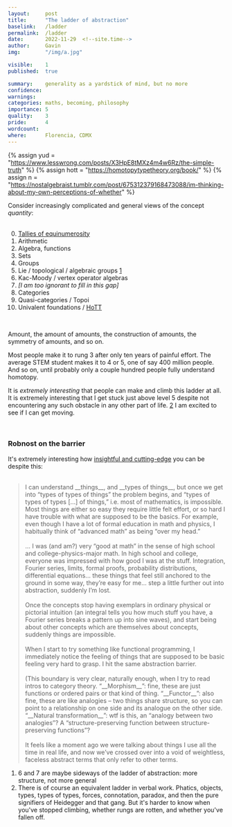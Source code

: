 ```yaml
---
layout:     post
title:      "The ladder of abstraction"
baselink:   /ladder
permalink:  /ladder
date:       2022-11-29  <!--site.time-->
author:     Gavin   
img:        "/img/a.jpg"

visible:    1
published:  true

summary:    generality as a yardstick of mind, but no more
confidence: 
warnings:   
categories: maths, becoming, philosophy
importance: 5
quality:    3
pride:      4
wordcount:  
where:      Florencia, CDMX
---
```


{%  assign yud = "https://www.lesswrong.com/posts/X3HpE8tMXz4m4w6Rz/the-simple-truth"    %}
{%  assign hott = "https://homotopytypetheory.org/book/"     %}
{%  assign n = "https://nostalgebraist.tumblr.com/post/675312379168473088/im-thinking-about-my-own-perceptions-of-whether"   %}


Consider increasingly complicated and general views of the concept _quantity_:
<br><br>

0. <a href="{{yud}}">Tallies of equinumerosity</a>
1. Arithmetic
2. Algebra, functions
3. Sets
4. Groups
5. Lie / topological / algebraic groups <a href="#fn:1" id="fnref:1">1</a>
6. Kac-Moody / vertex operator algebras
7. _\[I am too ignorant to fill in this gap\]_
8. Categories
9. Quasi-categories / Topoi
10. Univalent foundations / <a href="{{hott}}">HoTT</a>

<br>

Amount, the amount of amounts, the construction of amounts, the symmetry of amounts, and so on.

Most people make it to rung 3 after only ten years of painful effort. The average STEM student makes it to 4 or 5, one of say 400 million people. And so on, until probably only a couple hundred people fully understand homotopy. 

It is _extremely interesting_ that people can make and climb this ladder at all. It is extremely interesting that I get stuck just above level 5 despite not encountering any such obstacle in any other part of life. <a href="#fn:2" id="fnref:2">2</a> I am excited to see if I can get moving.


<br>

<div class="accordion">
    <h3>Robnost on the barrier</h3>
    <div>
        It's extremely interesting how <a href="{{n}}">insightful and cutting-edge</a> you can be despite this:
        <br><br>
        <blockquote>
           I can understand __things__, and __types of things__, but once we get into “types of types of things” the problem begins, and “types of types of types […] of things,” i.e. most of mathematics, is impossible.
<!--  -->
            Most things are either so easy they require little felt effort, or so hard I have trouble with what are supposed to be the basics.
        For example, even though I have a lot of formal education in math and physics, I habitually think of “advanced math” as being “over my head.”
        <br><br>
        ... I was (and am?) very “good at math” in the sense of high school and college-physics-major math. In high school and college, everyone was impressed with how good I was at the stuff. Integration, Fourier series, limits, formal proofs, probability distributions, differential equations... these things that feel still anchored to the ground in some way, they’re easy for me... step a little further out into abstraction, suddenly I’m lost.
        <br><br>
        Once the concepts stop having exemplars in ordinary physical or pictorial intuition (an integral tells you how much stuff you have, a Fourier series breaks a pattern up into sine waves), and start being about other concepts which are themselves about concepts, suddenly things are impossible.
        <br><br>
        When I start to try something like functional programming, I immediately notice the feeling of things that are supposed to be basic feeling very hard to grasp. I hit the same abstraction barrier.
        <br><br>
        (This boundary is very clear, naturally enough, when I try to read intros to category theory. “__Morphism__”: fine, these are just functions or ordered pairs or that kind of thing. “__Functor__”: also fine, these are like analogies – two things share structure, so you can point to a relationship on one side and its analogue on the other side. “__Natural transformation__”: wtf is this, an “analogy between two analogies”? A “structure-preserving function between structure-preserving functions”?
        <br><br>
        It feels like a moment ago we were talking about things I use all the time in real life, and now we’ve crossed over into a void of weightless, faceless abstract terms that only refer to other terms.
        </blockquote>
    </div>
</div>


<div class="footnotes">

<ol>
    <li class="footnote" id="fn:1">
        6 and 7 are maybe sideways of the ladder of abstraction: more structure, not more general
    </li>
<!--  -->
    <li class="footnote" id="fn:2">
        There is of course an equivalent ladder in verbal work. Phatics, objects, types, types of types, forces, connotation, paradox, and then the pure signifiers of Heidegger and that gang. But it's harder to know when you've stopped climbing, whether rungs are rotten, and whether you've fallen off.
    </li>
</ol>

</div>
